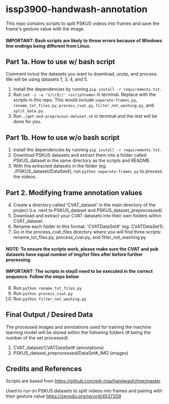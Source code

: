 ﻿# issp3900-handwash-annotation
This repo contains scripts to split PSKUS videos into frames and save the frame's gesture value with the image.

#### IMPORTANT: Bash scripts are likely to throw errors because of Windows line endings being different from Linux.

## Part 1a. How to use w/ bash script
Comment in/out the datasets you want to download, unzip, and process. We will be using datasets 1, 3, 4, and 5.
1. Install the dependencies by running ```pip install -r requirements.txt```.
2. Run ```sed -i -e 's/\r$//' <scriptname>``` in terminal. Replace <scriptname> with the scripts in this repo. This would include ```separate-frames.py```, ```rename_txt_files.py```, ```process_cvat.py```, ```filter_not_washing.py```, and ```split_data.py```.
3. Run ```./get-and-preprocess-dataset.sh``` in terminal and the rest will be done for you.

## Part 1b. How to use w/o bash script
1. Install the dependencies by running ```pip install -r requirements.txt```.
2. Download PSKUS datasets and extract them into a folder called PSKUS_dataset in the same directory as the scripts and README.
3. With the extracted datasets in the folder (eg. ./PSKUS_dataset/DataSet4), run ```python separate-frames.py``` to process the videos.

## Part 2. Modifying frame annotation values
4. Create a directory called 'CVAT_dataset' in the main directory of the project (i.e. next to PSKUS_dataset and PSKUS_dataset_preprocessed)
5. Download and extract your CVAT datasets into their own folders within CVAT_dataset.
6. Rename each folder to this format: 'CVATDataSet#' (eg. CVATDataSet1).
7. Go in the process_cvat_files directory where you will find three scripts: rename_txt_files.py, process_cvat.py, and filter_not_washing.py
#### NOTE: To ensure the scripts work, please make sure the CVAT and pub datasets have equal number of img/txt files after  before further processing.
#### IMPORTANT: The scripts in step5 need to be executed in the correct sequence. Follow the steps below
8. Run ```python rename_txt_files.py```
9. Run ```python process_cvat.py```
10. Run ```python filter_not_washing.py```


## Final Output / Desired Data
The processed images and annotations used for training the machine learning model will be stored within the following folders (# being the number of the set processed) 
1. CVAT_dataset/CVATDataSet# (annotations) 
2. PSKUS_dataset_preprocessed/DataSet#_IMG (images)


## Credits and References
Scripts are based from
https://github.com/edi-riga/handwash/tree/master

Used to run on PSKUS datasets to split videos into frames and pairing with their gesture value
https://zenodo.org/record/4537209


